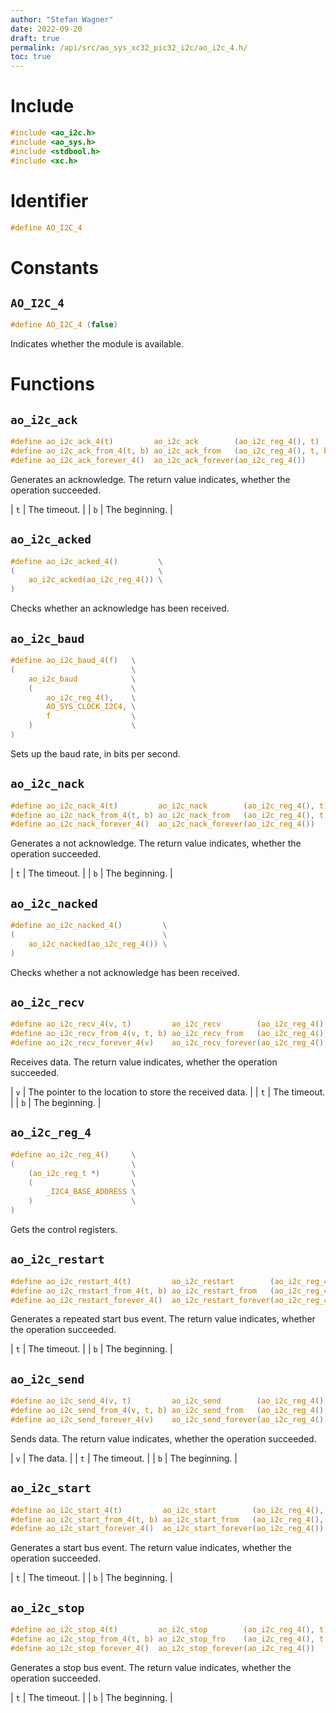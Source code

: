 ```yaml
---
author: "Stefan Wagner"
date: 2022-09-20
draft: true
permalink: /api/src/ao_sys_xc32_pic32_i2c/ao_i2c_4.h/
toc: true
---
```


# Include

```c
#include <ao_i2c.h>
#include <ao_sys.h>
#include <stdbool.h>
#include <xc.h>
```

# Identifier

```c
#define AO_I2C_4
```

# Constants

## `AO_I2C_4`

```c
#define AO_I2C_4 (false)
```

Indicates whether the module is available.

# Functions

## `ao_i2c_ack`

```c
#define ao_i2c_ack_4(t)         ao_i2c_ack        (ao_i2c_reg_4(), t)
#define ao_i2c_ack_from_4(t, b) ao_i2c_ack_from   (ao_i2c_reg_4(), t, b)
#define ao_i2c_ack_forever_4()  ao_i2c_ack_forever(ao_i2c_reg_4())
```

Generates an acknowledge. The return value indicates, whether the operation succeeded.

| `t` | The timeout. |
| `b` | The beginning. |

## `ao_i2c_acked`

```c
#define ao_i2c_acked_4()         \
(                                \
    ao_i2c_acked(ao_i2c_reg_4()) \
)
```

Checks whether an acknowledge has been received.

## `ao_i2c_baud`

```c
#define ao_i2c_baud_4(f)   \
(                          \
    ao_i2c_baud            \
    (                      \
        ao_i2c_reg_4(),    \
        AO_SYS_CLOCK_I2C4, \
        f                  \
    )                      \
)
```

Sets up the baud rate, in bits per second.

## `ao_i2c_nack`

```c
#define ao_i2c_nack_4(t)         ao_i2c_nack        (ao_i2c_reg_4(), t)
#define ao_i2c_nack_from_4(t, b) ao_i2c_nack_from   (ao_i2c_reg_4(), t, b)
#define ao_i2c_nack_forever_4()  ao_i2c_nack_forever(ao_i2c_reg_4())
```

Generates a not acknowledge. The return value indicates, whether the operation succeeded.

| `t` | The timeout. |
| `b` | The beginning. |

## `ao_i2c_nacked`

```c
#define ao_i2c_nacked_4()         \
(                                 \
    ao_i2c_nacked(ao_i2c_reg_4()) \
)
```

Checks whether a not acknowledge has been received.

## `ao_i2c_recv`

```c
#define ao_i2c_recv_4(v, t)         ao_i2c_recv        (ao_i2c_reg_4(), v, t)
#define ao_i2c_recv_from_4(v, t, b) ao_i2c_recv_from   (ao_i2c_reg_4(), v, t, b)
#define ao_i2c_recv_forever_4(v)    ao_i2c_recv_forever(ao_i2c_reg_4(), v)
```

Receives data. The return value indicates, whether the operation succeeded.

| `v` | The pointer to the location to store the received data. |
| `t` | The timeout. |
| `b` | The beginning. |

## `ao_i2c_reg_4`

```c
#define ao_i2c_reg_4()     \
(                          \
    (ao_i2c_reg_t *)       \
    (                      \
        _I2C4_BASE_ADDRESS \
    )                      \
)
```

Gets the control registers.

## `ao_i2c_restart`

```c
#define ao_i2c_restart_4(t)         ao_i2c_restart        (ao_i2c_reg_4(), t)
#define ao_i2c_restart_from_4(t, b) ao_i2c_restart_from   (ao_i2c_reg_4(), t, b)
#define ao_i2c_restart_forever_4()  ao_i2c_restart_forever(ao_i2c_reg_4())
```

Generates a repeated start bus event. The return value indicates, whether the operation succeeded.

| `t` | The timeout. |
| `b` | The beginning. |

## `ao_i2c_send`

```c
#define ao_i2c_send_4(v, t)         ao_i2c_send        (ao_i2c_reg_4(), v, t)
#define ao_i2c_send_from_4(v, t, b) ao_i2c_send_from   (ao_i2c_reg_4(), v, t, b)
#define ao_i2c_send_forever_4(v)    ao_i2c_send_forever(ao_i2c_reg_4(), v)
```

Sends data. The return value indicates, whether the operation succeeded.

| `v` | The data. |
| `t` | The timeout. |
| `b` | The beginning. |

## `ao_i2c_start`

```c
#define ao_i2c_start_4(t)         ao_i2c_start        (ao_i2c_reg_4(), t)
#define ao_i2c_start_from_4(t, b) ao_i2c_start_from   (ao_i2c_reg_4(), t, b)
#define ao_i2c_start_forever_4()  ao_i2c_start_forever(ao_i2c_reg_4())
```

Generates a start bus event. The return value indicates, whether the operation succeeded.

| `t` | The timeout. |
| `b` | The beginning. |

## `ao_i2c_stop`

```c
#define ao_i2c_stop_4(t)         ao_i2c_stop        (ao_i2c_reg_4(), t)
#define ao_i2c_stop_from_4(t, b) ao_i2c_stop_fro    (ao_i2c_reg_4(), t, b)
#define ao_i2c_stop_forever_4()  ao_i2c_stop_forever(ao_i2c_reg_4())
```

Generates a stop bus event. The return value indicates, whether the operation succeeded.

| `t` | The timeout. |
| `b` | The beginning. |
